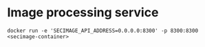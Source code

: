 # Image processing service

```
docker run -e 'SECIMAGE_API_ADDRESS=0.0.0.0:8300' -p 8300:8300 <secimage-container>
```